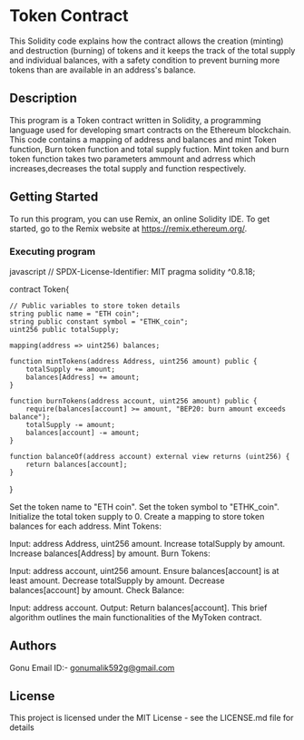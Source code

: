 # Token Contract

This Solidity code explains how the contract allows the creation (minting) and destruction (burning) of tokens and it keeps the track of the total supply and individual balances, with a safety condition to prevent burning more tokens than are available in an address's balance.

## Description

This program is a Token contract written in Solidity, a programming language used for developing smart contracts on the Ethereum blockchain. This code contains a mapping of address and balances and mint Token function, Burn token function and total supply fuction. Mint token and burn token function takes two parameters ammount and adrress which increases,decreases the total supply and function respectively.

## Getting Started
To run this program, you can use Remix, an online Solidity IDE. To get started, go to the Remix website at https://remix.ethereum.org/.
### Executing program

javascript
// SPDX-License-Identifier: MIT
pragma solidity ^0.8.18;

contract Token{

    // Public variables to store token details
    string public name = "ETH coin";
    string public constant symbol = "ETHK_coin";
    uint256 public totalSupply;

    mapping(address => uint256) balances;

    function mintTokens(address Address, uint256 amount) public {
        totalSupply += amount;
        balances[Address] += amount;
    }

    function burnTokens(address account, uint256 amount) public {
        require(balances[account] >= amount, "BEP20: burn amount exceeds balance");
        totalSupply -= amount;
        balances[account] -= amount;
    }
  
    function balanceOf(address account) external view returns (uint256) {
        return balances[account];
    }
}



Set the token name to "ETH coin". Set the token symbol to "ETHK_coin". Initialize the total token supply to 0. Create a mapping to store token balances for each address. Mint Tokens:

Input: address Address, uint256 amount. Increase totalSupply by amount. Increase balances[Address] by amount. Burn Tokens:

Input: address account, uint256 amount. Ensure balances[account] is at least amount. Decrease totalSupply by amount. Decrease balances[account] by amount. Check Balance:

Input: address account. Output: Return balances[account]. This brief algorithm outlines the main functionalities of the MyToken contract.

## Authors

Gonu
Email ID:- gonumalik592g@gmail.com

## License

This project is licensed under the MIT License - see the LICENSE.md file for details















